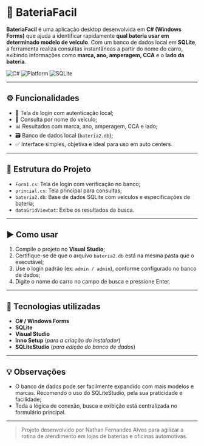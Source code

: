 # 🔋 BateriaFacil

**BateriaFacil** é uma aplicação desktop desenvolvida em **C# (Windows Forms)** que ajuda a identificar rapidamente **qual bateria usar em determinado modelo de veículo**. Com um banco de dados local em **SQLite**, a ferramenta realiza consultas instantâneas a partir do nome do carro, exibindo informações como **marca, ano, amperagem, CCA** e o **lado da bateria**.

![C#](https://img.shields.io/badge/Language-C%23-blue.svg)
![Platform](https://img.shields.io/badge/Platform-Windows-blue)
![SQLite](https://img.shields.io/badge/Database-SQLite-lightgrey)

---

## ⚙️ Funcionalidades

- 🔐 Tela de login com autenticação local;
- 🚗 Consulta por nome do veículo;
- 📊 Resultados com marca, ano, amperagem, CCA e lado;
- 🗃️ Banco de dados local (`bateria2.db`);
- ✅ Interface simples, objetiva e ideal para uso em auto centers.

---

## 📁 Estrutura do Projeto

- `Form1.cs`: Tela de login com verificação no banco;
- `princial.cs`: Tela principal para consultas;
- `bateria2.db`: Base de dados SQLite com veículos e especificações de bateria;
- `dataGridViewbat`: Exibe os resultados da busca.

---

## ▶️ Como usar

1. Compile o projeto no **Visual Studio**;
2. Certifique-se de que o arquivo `bateria2.db` está na mesma pasta que o executável;
3. Use o login padrão (ex: `admin / admin`), conforme configurado no banco de dados;
4. Digite o nome do carro no campo de busca e pressione Enter.

---

## 🧠 Tecnologias utilizadas

- **C# / Windows Forms**
- **SQLite**
- **Visual Studio**
- **Inno Setup** (*para a criação do instalador*)
- **SQLiteStudio** (*para edição do banco de dados*)

---

## 💡 Observações

- O banco de dados pode ser facilmente expandido com mais modelos e marcas. Recomendo o uso do SQLiteStudio, pela sua praticidade e facilidade;
- Toda a lógica de conexão, busca e exibição está centralizada no formulário principal.

---

> Projeto desenvolvido por Nathan Fernandes Alves para agilizar a rotina de atendimento em lojas de baterias e oficinas automotivas.
